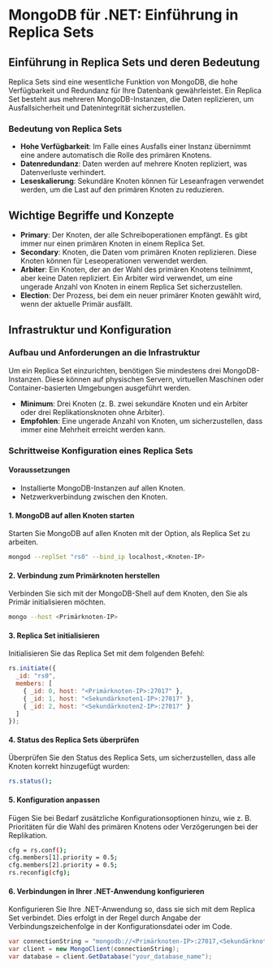 # MongoDB für .NET: Einführung in Replica Sets

## Einführung in Replica Sets und deren Bedeutung

Replica Sets sind eine wesentliche Funktion von MongoDB, die hohe Verfügbarkeit und Redundanz für Ihre Datenbank gewährleistet. Ein Replica Set besteht aus mehreren MongoDB-Instanzen, die Daten replizieren, um Ausfallsicherheit und Datenintegrität sicherzustellen.

### Bedeutung von Replica Sets

- **Hohe Verfügbarkeit**: Im Falle eines Ausfalls einer Instanz übernimmt eine andere automatisch die Rolle des primären Knotens.
- **Datenredundanz**: Daten werden auf mehrere Knoten repliziert, was Datenverluste verhindert.
- **Leseskalierung**: Sekundäre Knoten können für Leseanfragen verwendet werden, um die Last auf den primären Knoten zu reduzieren.

## Wichtige Begriffe und Konzepte

- **Primary**: Der Knoten, der alle Schreiboperationen empfängt. Es gibt immer nur einen primären Knoten in einem Replica Set.
- **Secondary**: Knoten, die Daten vom primären Knoten replizieren. Diese Knoten können für Leseoperationen verwendet werden.
- **Arbiter**: Ein Knoten, der an der Wahl des primären Knotens teilnimmt, aber keine Daten repliziert. Ein Arbiter wird verwendet, um eine ungerade Anzahl von Knoten in einem Replica Set sicherzustellen.
- **Election**: Der Prozess, bei dem ein neuer primärer Knoten gewählt wird, wenn der aktuelle Primär ausfällt.

## Infrastruktur und Konfiguration

### Aufbau und Anforderungen an die Infrastruktur

Um ein Replica Set einzurichten, benötigen Sie mindestens drei MongoDB-Instanzen. Diese können auf physischen Servern, virtuellen Maschinen oder Container-basierten Umgebungen ausgeführt werden.

- **Minimum**: Drei Knoten (z. B. zwei sekundäre Knoten und ein Arbiter oder drei Replikationsknoten ohne Arbiter).
- **Empfohlen**: Eine ungerade Anzahl von Knoten, um sicherzustellen, dass immer eine Mehrheit erreicht werden kann.

### Schrittweise Konfiguration eines Replica Sets

#### Voraussetzungen

- Installierte MongoDB-Instanzen auf allen Knoten.
- Netzwerkverbindung zwischen den Knoten.

#### 1. MongoDB auf allen Knoten starten

Starten Sie MongoDB auf allen Knoten mit der Option, als Replica Set zu arbeiten.

```sh
mongod --replSet "rs0" --bind_ip localhost,<Knoten-IP>
```
#### 2. Verbindung zum Primärknoten herstellen
Verbinden Sie sich mit der MongoDB-Shell auf dem Knoten, den Sie als Primär initialisieren möchten.

```sh
mongo --host <Primärknoten-IP>
```

#### 3. Replica Set initialisieren
Initialisieren Sie das Replica Set mit dem folgenden Befehl:

```js
rs.initiate({
  _id: "rs0",
  members: [
    { _id: 0, host: "<Primärknoten-IP>:27017" },
    { _id: 1, host: "<Sekundärknoten1-IP>:27017" },
    { _id: 2, host: "<Sekundärknoten2-IP>:27017" }
  ]
});
```

#### 4. Status des Replica Sets überprüfen
Überprüfen Sie den Status des Replica Sets, um sicherzustellen, dass alle Knoten korrekt hinzugefügt wurden:

```sh
rs.status();
```

#### 5. Konfiguration anpassen
Fügen Sie bei Bedarf zusätzliche Konfigurationsoptionen hinzu, wie z. B. Prioritäten für die Wahl des primären Knotens oder Verzögerungen bei der Replikation.

```sh
cfg = rs.conf();
cfg.members[1].priority = 0.5;
cfg.members[2].priority = 0.5;
rs.reconfig(cfg);
```

#### 6. Verbindungen in Ihrer .NET-Anwendung konfigurieren
Konfigurieren Sie Ihre .NET-Anwendung so, dass sie sich mit dem Replica Set verbindet. Dies erfolgt in der Regel durch Angabe der Verbindungszeichenfolge in der Konfigurationsdatei oder im Code.

```csharp
var connectionString = "mongodb://<Primärknoten-IP>:27017,<Sekundärknoten1-IP>:27017,<Sekundärknoten2-IP>:27017/?replicaSet=rs0";
var client = new MongoClient(connectionString);
var database = client.GetDatabase("your_database_name");
```